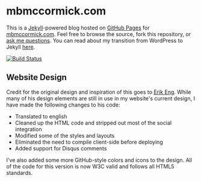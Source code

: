# mbmccormick.com

This is a [Jekyll](http://github.com/mojombo/jekyll)-powered blog hosted on [GitHub Pages](http://pages.github.com/) for [mbmccormick.com](http://mbmccormick.com). Feel free to browse the source, fork this repository, or [ask me questions](http://twitter.com/mbmccormick). You can read about my transition from WordPress to Jekyll [here](http://mbmccormick.com/2011/10/ditching-wordpress-for-jekyll-and-github/).

[![Build Status](https://travis-ci.org/mbmccormick/mbmccormick.github.io?branch=master)](https://travis-ci.org/mbmccormick/mbmccormick.github.io)

## Website Design

Credit for the original design and inspiration of this goes to [Erik Eng](http://erikeng.se/). While many of his design elements are still in use in my website's current design, I have made the following changes to his code:

* Translated to english
* Cleaned up the HTML code and stripped out most of the social integration
* Modified some of the styles and layouts
* Eliminated the need to compile client-side before deploying
* Added support for Disqus comments

I've also added some more GitHub-style colors and icons to the design. All of the code for this version is now W3C valid and follows all HTML5 standards.
